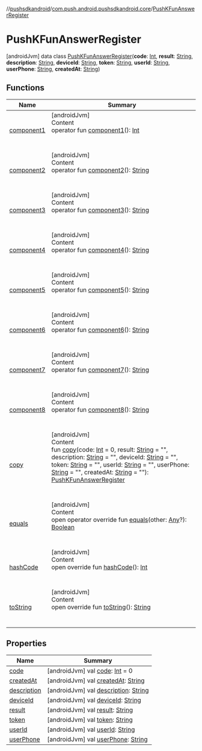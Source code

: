 //[pushsdkandroid](../../index.md)/[com.push.android.pushsdkandroid.core](../index.md)/[PushKFunAnswerRegister](index.md)



# PushKFunAnswerRegister  
 [androidJvm] data class [PushKFunAnswerRegister](index.md)(**code**: [Int](https://kotlinlang.org/api/latest/jvm/stdlib/kotlin/-int/index.html), **result**: [String](https://kotlinlang.org/api/latest/jvm/stdlib/kotlin/-string/index.html), **description**: [String](https://kotlinlang.org/api/latest/jvm/stdlib/kotlin/-string/index.html), **deviceId**: [String](https://kotlinlang.org/api/latest/jvm/stdlib/kotlin/-string/index.html), **token**: [String](https://kotlinlang.org/api/latest/jvm/stdlib/kotlin/-string/index.html), **userId**: [String](https://kotlinlang.org/api/latest/jvm/stdlib/kotlin/-string/index.html), **userPhone**: [String](https://kotlinlang.org/api/latest/jvm/stdlib/kotlin/-string/index.html), **createdAt**: [String](https://kotlinlang.org/api/latest/jvm/stdlib/kotlin/-string/index.html))   


## Functions  
  
|  Name|  Summary| 
|---|---|
| <a name="com.push.android.pushsdkandroid.core/PushKFunAnswerRegister/component1/#/PointingToDeclaration/"></a>[component1](component1.md)| <a name="com.push.android.pushsdkandroid.core/PushKFunAnswerRegister/component1/#/PointingToDeclaration/"></a>[androidJvm]  <br>Content  <br>operator fun [component1](component1.md)(): [Int](https://kotlinlang.org/api/latest/jvm/stdlib/kotlin/-int/index.html)  <br><br><br>
| <a name="com.push.android.pushsdkandroid.core/PushKFunAnswerRegister/component2/#/PointingToDeclaration/"></a>[component2](component2.md)| <a name="com.push.android.pushsdkandroid.core/PushKFunAnswerRegister/component2/#/PointingToDeclaration/"></a>[androidJvm]  <br>Content  <br>operator fun [component2](component2.md)(): [String](https://kotlinlang.org/api/latest/jvm/stdlib/kotlin/-string/index.html)  <br><br><br>
| <a name="com.push.android.pushsdkandroid.core/PushKFunAnswerRegister/component3/#/PointingToDeclaration/"></a>[component3](component3.md)| <a name="com.push.android.pushsdkandroid.core/PushKFunAnswerRegister/component3/#/PointingToDeclaration/"></a>[androidJvm]  <br>Content  <br>operator fun [component3](component3.md)(): [String](https://kotlinlang.org/api/latest/jvm/stdlib/kotlin/-string/index.html)  <br><br><br>
| <a name="com.push.android.pushsdkandroid.core/PushKFunAnswerRegister/component4/#/PointingToDeclaration/"></a>[component4](component4.md)| <a name="com.push.android.pushsdkandroid.core/PushKFunAnswerRegister/component4/#/PointingToDeclaration/"></a>[androidJvm]  <br>Content  <br>operator fun [component4](component4.md)(): [String](https://kotlinlang.org/api/latest/jvm/stdlib/kotlin/-string/index.html)  <br><br><br>
| <a name="com.push.android.pushsdkandroid.core/PushKFunAnswerRegister/component5/#/PointingToDeclaration/"></a>[component5](component5.md)| <a name="com.push.android.pushsdkandroid.core/PushKFunAnswerRegister/component5/#/PointingToDeclaration/"></a>[androidJvm]  <br>Content  <br>operator fun [component5](component5.md)(): [String](https://kotlinlang.org/api/latest/jvm/stdlib/kotlin/-string/index.html)  <br><br><br>
| <a name="com.push.android.pushsdkandroid.core/PushKFunAnswerRegister/component6/#/PointingToDeclaration/"></a>[component6](component6.md)| <a name="com.push.android.pushsdkandroid.core/PushKFunAnswerRegister/component6/#/PointingToDeclaration/"></a>[androidJvm]  <br>Content  <br>operator fun [component6](component6.md)(): [String](https://kotlinlang.org/api/latest/jvm/stdlib/kotlin/-string/index.html)  <br><br><br>
| <a name="com.push.android.pushsdkandroid.core/PushKFunAnswerRegister/component7/#/PointingToDeclaration/"></a>[component7](component7.md)| <a name="com.push.android.pushsdkandroid.core/PushKFunAnswerRegister/component7/#/PointingToDeclaration/"></a>[androidJvm]  <br>Content  <br>operator fun [component7](component7.md)(): [String](https://kotlinlang.org/api/latest/jvm/stdlib/kotlin/-string/index.html)  <br><br><br>
| <a name="com.push.android.pushsdkandroid.core/PushKFunAnswerRegister/component8/#/PointingToDeclaration/"></a>[component8](component8.md)| <a name="com.push.android.pushsdkandroid.core/PushKFunAnswerRegister/component8/#/PointingToDeclaration/"></a>[androidJvm]  <br>Content  <br>operator fun [component8](component8.md)(): [String](https://kotlinlang.org/api/latest/jvm/stdlib/kotlin/-string/index.html)  <br><br><br>
| <a name="com.push.android.pushsdkandroid.core/PushKFunAnswerRegister/copy/#kotlin.Int#kotlin.String#kotlin.String#kotlin.String#kotlin.String#kotlin.String#kotlin.String#kotlin.String/PointingToDeclaration/"></a>[copy](copy.md)| <a name="com.push.android.pushsdkandroid.core/PushKFunAnswerRegister/copy/#kotlin.Int#kotlin.String#kotlin.String#kotlin.String#kotlin.String#kotlin.String#kotlin.String#kotlin.String/PointingToDeclaration/"></a>[androidJvm]  <br>Content  <br>fun [copy](copy.md)(code: [Int](https://kotlinlang.org/api/latest/jvm/stdlib/kotlin/-int/index.html) = 0, result: [String](https://kotlinlang.org/api/latest/jvm/stdlib/kotlin/-string/index.html) = "", description: [String](https://kotlinlang.org/api/latest/jvm/stdlib/kotlin/-string/index.html) = "", deviceId: [String](https://kotlinlang.org/api/latest/jvm/stdlib/kotlin/-string/index.html) = "", token: [String](https://kotlinlang.org/api/latest/jvm/stdlib/kotlin/-string/index.html) = "", userId: [String](https://kotlinlang.org/api/latest/jvm/stdlib/kotlin/-string/index.html) = "", userPhone: [String](https://kotlinlang.org/api/latest/jvm/stdlib/kotlin/-string/index.html) = "", createdAt: [String](https://kotlinlang.org/api/latest/jvm/stdlib/kotlin/-string/index.html) = ""): [PushKFunAnswerRegister](index.md)  <br><br><br>
| <a name="kotlin/Any/equals/#kotlin.Any?/PointingToDeclaration/"></a>[equals](../-push-operative-data/index.md#%5Bkotlin%2FAny%2Fequals%2F%23kotlin.Any%3F%2FPointingToDeclaration%2F%5D%2FFunctions%2F105975098)| <a name="kotlin/Any/equals/#kotlin.Any?/PointingToDeclaration/"></a>[androidJvm]  <br>Content  <br>open operator override fun [equals](../-push-operative-data/index.md#%5Bkotlin%2FAny%2Fequals%2F%23kotlin.Any%3F%2FPointingToDeclaration%2F%5D%2FFunctions%2F105975098)(other: [Any](https://kotlinlang.org/api/latest/jvm/stdlib/kotlin/-any/index.html)?): [Boolean](https://kotlinlang.org/api/latest/jvm/stdlib/kotlin/-boolean/index.html)  <br><br><br>
| <a name="kotlin/Any/hashCode/#/PointingToDeclaration/"></a>[hashCode](../-push-operative-data/index.md#%5Bkotlin%2FAny%2FhashCode%2F%23%2FPointingToDeclaration%2F%5D%2FFunctions%2F105975098)| <a name="kotlin/Any/hashCode/#/PointingToDeclaration/"></a>[androidJvm]  <br>Content  <br>open override fun [hashCode](../-push-operative-data/index.md#%5Bkotlin%2FAny%2FhashCode%2F%23%2FPointingToDeclaration%2F%5D%2FFunctions%2F105975098)(): [Int](https://kotlinlang.org/api/latest/jvm/stdlib/kotlin/-int/index.html)  <br><br><br>
| <a name="kotlin/Any/toString/#/PointingToDeclaration/"></a>[toString](../-push-operative-data/index.md#%5Bkotlin%2FAny%2FtoString%2F%23%2FPointingToDeclaration%2F%5D%2FFunctions%2F105975098)| <a name="kotlin/Any/toString/#/PointingToDeclaration/"></a>[androidJvm]  <br>Content  <br>open override fun [toString](../-push-operative-data/index.md#%5Bkotlin%2FAny%2FtoString%2F%23%2FPointingToDeclaration%2F%5D%2FFunctions%2F105975098)(): [String](https://kotlinlang.org/api/latest/jvm/stdlib/kotlin/-string/index.html)  <br><br><br>


## Properties  
  
|  Name|  Summary| 
|---|---|
| <a name="com.push.android.pushsdkandroid.core/PushKFunAnswerRegister/code/#/PointingToDeclaration/"></a>[code](code.md)| <a name="com.push.android.pushsdkandroid.core/PushKFunAnswerRegister/code/#/PointingToDeclaration/"></a> [androidJvm] val [code](code.md): [Int](https://kotlinlang.org/api/latest/jvm/stdlib/kotlin/-int/index.html) = 0   <br>
| <a name="com.push.android.pushsdkandroid.core/PushKFunAnswerRegister/createdAt/#/PointingToDeclaration/"></a>[createdAt](created-at.md)| <a name="com.push.android.pushsdkandroid.core/PushKFunAnswerRegister/createdAt/#/PointingToDeclaration/"></a> [androidJvm] val [createdAt](created-at.md): [String](https://kotlinlang.org/api/latest/jvm/stdlib/kotlin/-string/index.html)   <br>
| <a name="com.push.android.pushsdkandroid.core/PushKFunAnswerRegister/description/#/PointingToDeclaration/"></a>[description](description.md)| <a name="com.push.android.pushsdkandroid.core/PushKFunAnswerRegister/description/#/PointingToDeclaration/"></a> [androidJvm] val [description](description.md): [String](https://kotlinlang.org/api/latest/jvm/stdlib/kotlin/-string/index.html)   <br>
| <a name="com.push.android.pushsdkandroid.core/PushKFunAnswerRegister/deviceId/#/PointingToDeclaration/"></a>[deviceId](device-id.md)| <a name="com.push.android.pushsdkandroid.core/PushKFunAnswerRegister/deviceId/#/PointingToDeclaration/"></a> [androidJvm] val [deviceId](device-id.md): [String](https://kotlinlang.org/api/latest/jvm/stdlib/kotlin/-string/index.html)   <br>
| <a name="com.push.android.pushsdkandroid.core/PushKFunAnswerRegister/result/#/PointingToDeclaration/"></a>[result](result.md)| <a name="com.push.android.pushsdkandroid.core/PushKFunAnswerRegister/result/#/PointingToDeclaration/"></a> [androidJvm] val [result](result.md): [String](https://kotlinlang.org/api/latest/jvm/stdlib/kotlin/-string/index.html)   <br>
| <a name="com.push.android.pushsdkandroid.core/PushKFunAnswerRegister/token/#/PointingToDeclaration/"></a>[token](token.md)| <a name="com.push.android.pushsdkandroid.core/PushKFunAnswerRegister/token/#/PointingToDeclaration/"></a> [androidJvm] val [token](token.md): [String](https://kotlinlang.org/api/latest/jvm/stdlib/kotlin/-string/index.html)   <br>
| <a name="com.push.android.pushsdkandroid.core/PushKFunAnswerRegister/userId/#/PointingToDeclaration/"></a>[userId](user-id.md)| <a name="com.push.android.pushsdkandroid.core/PushKFunAnswerRegister/userId/#/PointingToDeclaration/"></a> [androidJvm] val [userId](user-id.md): [String](https://kotlinlang.org/api/latest/jvm/stdlib/kotlin/-string/index.html)   <br>
| <a name="com.push.android.pushsdkandroid.core/PushKFunAnswerRegister/userPhone/#/PointingToDeclaration/"></a>[userPhone](user-phone.md)| <a name="com.push.android.pushsdkandroid.core/PushKFunAnswerRegister/userPhone/#/PointingToDeclaration/"></a> [androidJvm] val [userPhone](user-phone.md): [String](https://kotlinlang.org/api/latest/jvm/stdlib/kotlin/-string/index.html)   <br>

